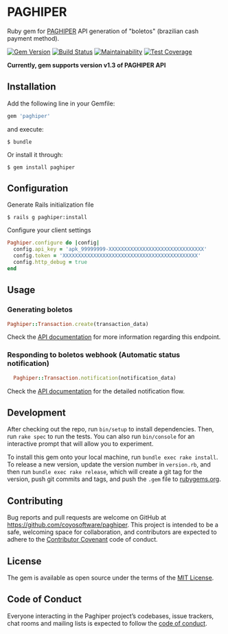 # PAGHIPER

Ruby gem for [PAGHIPER](https://dev.paghiper.com/) API generation of "boletos" (brazilian cash payment method).

[![Gem Version](https://badge.fury.io/rb/paghiper.svg)](https://badge.fury.io/rb/paghiper)
[![Build Status](https://travis-ci.com/coyosoftware/paghiper.svg?branch=master)](https://travis-ci.com/coyosoftware/paghiper)
[![Maintainability](https://api.codeclimate.com/v1/badges/33a90218586cd93bb200/maintainability)](https://codeclimate.com/github/coyosoftware/paghiper/maintainability)
[![Test Coverage](https://api.codeclimate.com/v1/badges/33a90218586cd93bb200/test_coverage)](https://codeclimate.com/github/coyosoftware/paghiper/test_coverage)

**Currently, gem supports version v1.3 of PAGHIPER API**

## Installation

Add the following line in your Gemfile:

```ruby
gem 'paghiper'
```

and execute:

    $ bundle

Or install it through:

    $ gem install paghiper

## Configuration

Generate Rails initialization file

    $ rails g paghiper:install

Configure your client settings

```ruby
Paghiper.configure do |config|
  config.api_key = 'apk_99999999-XXXXXXXXXXXXXXXXXXXXXXXXXXXXXXX'
  config.token = 'XXXXXXXXXXXXXXXXXXXXXXXXXXXXXXXXXXXXXXXXXXXX'
  config.http_debug = true
end
```

## Usage

### Generating boletos

```ruby
Paghiper::Transaction.create(transaction_data)
```

Check the [API documentation](https://dev.paghiper.com/reference#gerar-boleto) for more information regarding this endpoint.

### Responding to boletos webhook (Automatic status notification)

```ruby
  Paghiper::Transaction.notification(notification_data)
```

Check the [API documentation](https://dev.paghiper.com/reference#qq) for the detailed notification flow.

## Development

After checking out the repo, run `bin/setup` to install dependencies. Then, run `rake spec` to run the tests. You can also run `bin/console` for an interactive prompt that will allow you to experiment.

To install this gem onto your local machine, run `bundle exec rake install`. To release a new version, update the version number in `version.rb`, and then run `bundle exec rake release`, which will create a git tag for the version, push git commits and tags, and push the `.gem` file to [rubygems.org](https://rubygems.org).

## Contributing

Bug reports and pull requests are welcome on GitHub at https://github.com/coyosoftware/paghiper. This project is intended to be a safe, welcoming space for collaboration, and contributors are expected to adhere to the [Contributor Covenant](http://contributor-covenant.org) code of conduct.

## License

The gem is available as open source under the terms of the [MIT License](http://opensource.org/licenses/MIT).

## Code of Conduct

Everyone interacting in the Paghiper project’s codebases, issue trackers, chat rooms and mailing lists is expected to follow the [code of conduct](https://github.com/coyosoftware/paghiper/blob/master/CODE_OF_CONDUCT.md).
